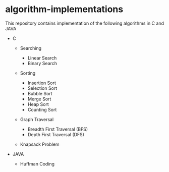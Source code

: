 # algorithm-implementations

This repository contains implementation of the following algorithms in C and JAVA

- C
  - Searching
    - Linear Search
    - Binary Search

  - Sorting
    - Insertion Sort
    - Selection Sort
    - Bubble Sort
    - Merge Sort
    - Heap Sort
    - Counting Sort

  - Graph Traversal
    - Breadth First Traversal (BFS)
    - Depth First Traversal (DFS)

  - Knapsack Problem

- JAVA
  - Huffman Coding
